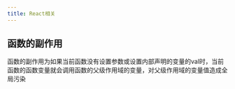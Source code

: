 ```yaml
---
title: React相关
---
```


## 函数的副作用

函数的副作用为如果当前函数没有设置参数或设置内部声明的变量的val时，当前函数的函数变量就会调用函数的父级作用域的变量，对父级作用域的变量值造成全局污染

